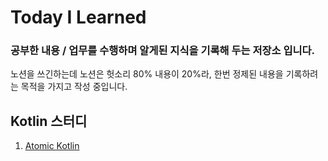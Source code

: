 # Today I Learned
### 공부한 내용 / 업무를 수행하며 알게된 지식을 기록해 두는 저장소 입니다.
노션을 쓰긴하는데 노션은 헛소리 80% 내용이 20%라, 한번 정제된 내용을 기록하려는 목적을 가지고 작성 중입니다.

## Kotlin 스터디
1. [Atomic Kotlin](https://github.com/parade621/TIL/tree/main/Kotlin/AtomicKotlin)
